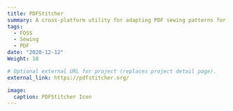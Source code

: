 ```yaml
---
title: PDFStitcher
summary: A cross-platform utility for adapting PDF sewing patterns for projectors. PDFStitcher performs page assembly and cropping, and also allows for selectively changing line properties in different layers or removing layers altogether for easier import into Inkscape.
tags:
  - FOSS
  - Sewing
  - PDF
date: "2020-12-12"
Weight: 10

# Optional external URL for project (replaces project detail page).
external_link: https://pdfstitcher.org/

image:
  caption: PDFStitcher Icon
---
```

